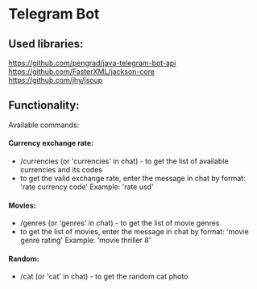 # Telegram Bot

## Used libraries:
https://github.com/pengrad/java-telegram-bot-api  
https://github.com/FasterXML/jackson-core  
https://github.com/jhy/jsoup  

## Functionality:
Available commands:
                                
#### Currency exchange rate:
* /currencies (or 'currencies' in chat) - to get the list of available currencies and its codes
* to get the valid exchange rate, enter the message in chat by format:
'rate currency code'
Example: 'rate usd'
                                
#### Movies:
* /genres (or 'genres' in chat) - to get the list of movie genres
* to get the list of movies, enter the message in chat by format:
'movie genre rating'
Example: 'movie thriller 8'
                                
#### Random:
* /cat (or 'cat' in chat) - to get the random cat photo
